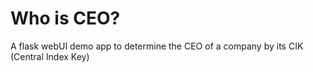 # Who is CEO?
A flask webUI demo app to determine the CEO of a company by its CIK (Central Index Key)